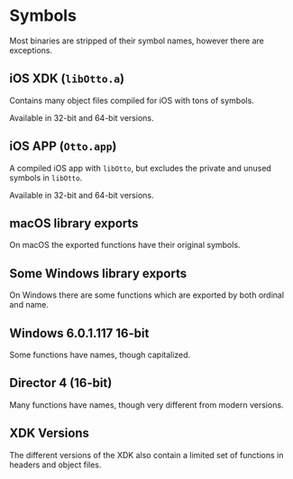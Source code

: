 # Symbols

Most binaries are stripped of their symbol names, however there are exceptions.


## iOS XDK (`libOtto.a`)

Contains many object files compiled for iOS with tons of symbols.

Available in 32-bit and 64-bit versions.


## iOS APP (`Otto.app`)

A compiled iOS app with `libOtto`, but excludes the private and unused symbols in `libOtto`.

Available in 32-bit and 64-bit versions.


## macOS library exports

On macOS the exported functions have their original symbols.


## Some Windows library exports

On Windows there are some functions which are exported by both ordinal and name.


## Windows 6.0.1.117 16-bit

Some functions have names, though capitalized.


## Director 4 (16-bit)

Many functions have names, though very different from modern versions.


## XDK Versions

The different versions of the XDK also contain a limited set of functions in headers and object files.
